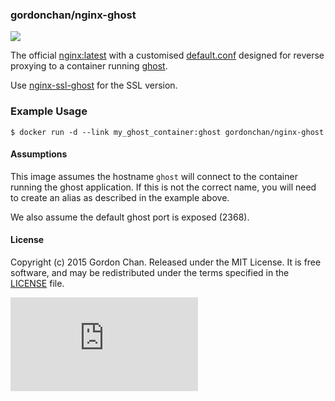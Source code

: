 ### gordonchan/nginx-ghost

[![](https://images.microbadger.com/badges/image/gordonchan/nginx-ghost.svg)](http://microbadger.com/images/gordonchan/nginx-ghost "Get your own image badge on microbadger.com")

The official [nginx:latest](https://hub.docker.com/_/nginx/) with a customised [default.conf](https://github.com/gchan/dockerfiles/blob/master/nginx-ghost/default.conf) designed for reverse proxying to a container running [ghost](https://ghost.org/).

Use [nginx-ssl-ghost](https://github.com/gchan/dockerfiles/blob/master/nginx-ssl-ghost) for the SSL version.

### Example Usage

```
$ docker run -d --link my_ghost_container:ghost gordonchan/nginx-ghost
```

#### Assumptions

This image assumes the hostname `ghost` will connect to the container running the ghost application. If this is not the correct name, you will need to create an alias as described in the example above.

We also assume the default ghost port is exposed (2368).

#### License

Copyright (c) 2015 Gordon Chan. Released under the MIT License. It is free software, and may be redistributed under the terms specified in the [LICENSE](https://github.com/gchan/dockerfiles/blob/master/LICENSE.txt) file.

[![Analytics](https://ga-beacon.appspot.com/UA-70790190-2/dockerfiles/nginx-ghost/README.md?flat)](https://github.com/igrigorik/ga-beacon)
